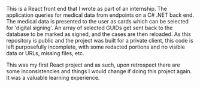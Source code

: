 This is a React front end that I wrote as part of an internship.
The application queries for medical data from endpoints on a C# .NET back end. The medical data is presented to the user as cards which can be selected for 'digital signing'. An array of selected GUIDs get sent back to the database to be marked as signed, and the cases are then reloaded.
As this repository is public and the project was built for a private client, this code is left purposefully incomplete, with some redacted portions and no visible data or URLs, missing files, etc.

This was my first React project and as such, upon retrospect there are some inconsistencies and things I would change if doing this project again. It was a valuable learning experience.
